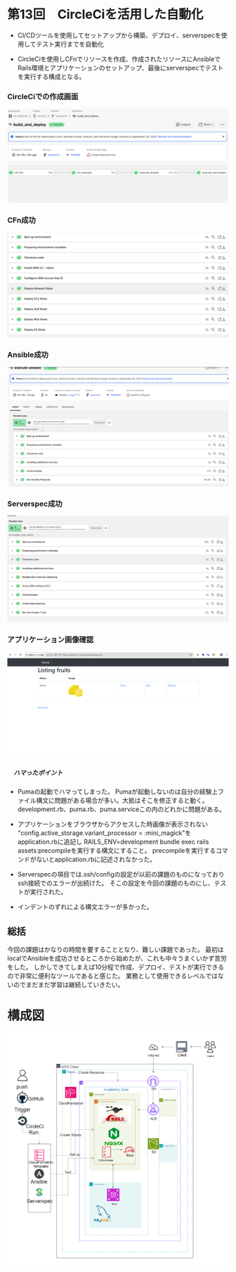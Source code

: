 # 第13回　CircleCiを活用した自動化

- CI/CDツールを使用してセットアップから構築、デプロイ、serverspecを使用してテスト実行までを自動化

- CircleCiを使用しCFnでリソースを作成、作成されたリソースにAnsibleでRails環境とアプリケーションのセットアップ、最後にserverspecでテストを実行する構成となる。


### CircleCiでの作成画面

![img](lecture13/lecture13/CircleCi_Succsess.png)




### CFn成功

![img](lecture13/lecture13/CircleCi_CFn_Succsess.png)


### Ansible成功

![img](lecture13/lecture13/CircleCi_Ansible_Success.png)


### Serverspec成功

![img](lecture13/lecture13/CircleCi_Serverspec_Succsess.png)

### アプリケーション画像確認
![img](lecture13/lecture13/CircleCi_S3_画像.png)

##### 　ハマったポイント

- Pumaの起動でハマってしまった。
Pumaが起動しないのは自分の経験上ファイル構文に問題がある場合が多い。大抵はそこを修正すると動く。
development.rb、puma.rb、puma.serviceこの内のどれかに問題がある。

- アプリケーションをブラウザからアクセスした時画像が表示されない
"config.active_storage.variant_processor = :mini_magick"をapplication.rbに追記し
RAILS_ENV=development bundle exec rails assets:precompileを実行する構文にすること。
precompileを実行するコマンドがないとapplication.rbに記述されなかった。


- Serverspecの項目では.ssh/configの設定が以前の課題のものになっておりssh接続でのエラーが出続けた。
そこの設定を今回の課題のものにし、テストが実行された。

- インデントのずれによる構文エラーが多かった。



## 総括
今回の課題はかなりの時間を要することとなり、難しい課題であった。
最初はlocalでAnsibleを成功させるところから始めたが、これも中々うまくいかず苦労をした。
しかしできてしまえば10分程で作成、デプロイ、テストが実行できるので非常に便利なツールであると感じた。
業務として使用できるレベルではないのでまだまだ学習は継続していきたい。






# 構成図
![img](lecture13/lecture13/構成図_lecture13.png)







